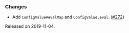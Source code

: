 ### Changes

- Add `ConfigValue#evalMap` and `ConfigValue.eval`. ([#272][#272])

[#272]: https://github.com/vlovgr/ciris/pull/272

Released on 2019-11-04.
